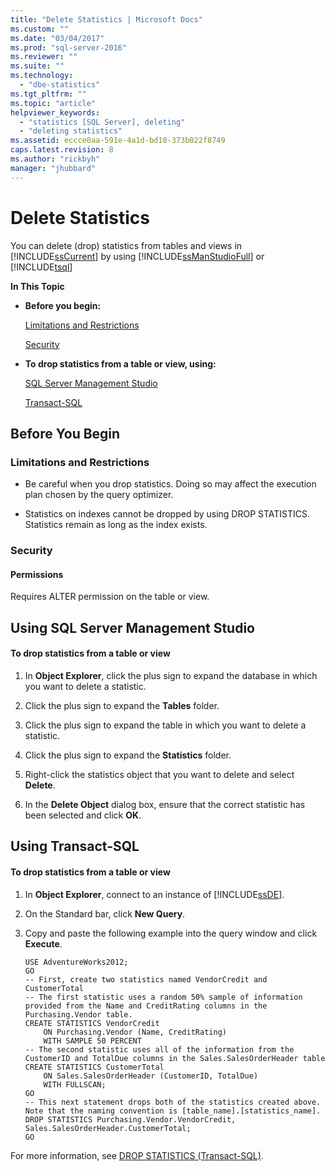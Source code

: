 ```yaml
---
title: "Delete Statistics | Microsoft Docs"
ms.custom: ""
ms.date: "03/04/2017"
ms.prod: "sql-server-2016"
ms.reviewer: ""
ms.suite: ""
ms.technology: 
  - "dbe-statistics"
ms.tgt_pltfrm: ""
ms.topic: "article"
helpviewer_keywords: 
  - "statistics [SQL Server], deleting"
  - "deleting statistics"
ms.assetid: eccce0aa-591e-4a1d-bd10-373b022f8749
caps.latest.revision: 8
ms.author: "rickbyh"
manager: "jhubbard"
---
```

# Delete Statistics
  You can delete (drop) statistics from tables and views in [!INCLUDE[ssCurrent](../../a9notintoc/includes/sscurrent-md.md)] by using [!INCLUDE[ssManStudioFull](../../a9notintoc/includes/ssmanstudiofull-md.md)] or [!INCLUDE[tsql](../../a9notintoc/includes/tsql-md.md)]  
  
 **In This Topic**  
  
-   **Before you begin:**  
  
     [Limitations and Restrictions](#Restrictions)  
  
     [Security](#Security)  
  
-   **To drop statistics from a table or view, using:**  
  
     [SQL Server Management Studio](#SSMSProcedure)  
  
     [Transact-SQL](#TsqlProcedure)  
  
##  <a name="BeforeYouBegin"></a> Before You Begin  
  
###  <a name="Restrictions"></a> Limitations and Restrictions  
  
-   Be careful when you drop statistics. Doing so may affect the execution plan chosen by the query optimizer.  
  
-   Statistics on indexes cannot be dropped by using DROP STATISTICS. Statistics remain as long as the index exists.  
  
###  <a name="Security"></a> Security  
  
####  <a name="Permissions"></a> Permissions  
 Requires ALTER permission on the table or view.  
  
##  <a name="SSMSProcedure"></a> Using SQL Server Management Studio  
  
#### To drop statistics from a table or view  
  
1.  In **Object Explorer**, click the plus sign to expand the database in which you want to delete a statistic.  
  
2.  Click the plus sign to expand the **Tables** folder.  
  
3.  Click the plus sign to expand the table in which you want to delete a statistic.  
  
4.  Click the plus sign to expand the **Statistics** folder.  
  
5.  Right-click the statistics object that you want to delete and select **Delete**.  
  
6.  In the **Delete Object** dialog box, ensure that the correct statistic has been selected and click **OK**.  
  
##  <a name="TsqlProcedure"></a> Using Transact-SQL  
  
#### To drop statistics from a table or view  
  
1.  In **Object Explorer**, connect to an instance of [!INCLUDE[ssDE](../../a9notintoc/includes/ssde-md.md)].  
  
2.  On the Standard bar, click **New Query**.  
  
3.  Copy and paste the following example into the query window and click **Execute**.  
  
    ```  
    USE AdventureWorks2012;  
    GO  
    -- First, create two statistics named VendorCredit and CustomerTotal  
    -- The first statistic uses a random 50% sample of information provided from the Name and CreditRating columns in the Purchasing.Vendor table.  
    CREATE STATISTICS VendorCredit  
        ON Purchasing.Vendor (Name, CreditRating)  
        WITH SAMPLE 50 PERCENT  
    -- The second statistic uses all of the information from the CustomerID and TotalDue columns in the Sales.SalesOrderHeader table  
    CREATE STATISTICS CustomerTotal  
        ON Sales.SalesOrderHeader (CustomerID, TotalDue)  
        WITH FULLSCAN;  
    GO  
    -- This next statement drops both of the statistics created above. Note that the naming convention is [table_name].[statistics_name].  
    DROP STATISTICS Purchasing.Vendor.VendorCredit, Sales.SalesOrderHeader.CustomerTotal;  
    GO  
    ```  
  
 For more information, see [DROP STATISTICS &#40;Transact-SQL&#41;](../../t-sql/statements/drop-statistics-transact-sql.md).  
  
  